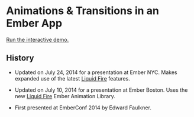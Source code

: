 Animations & Transitions in an Ember App
========================================

[Run the interactive demo.](http://ef4.github.io/ember-animation-demo)

History
------
* Updated on July 24, 2014 for a presentation at Ember NYC. Makes
  expanded use of the latest
  [Liquid Fire](http://github.com/ef4/liquid-fire) features.

* Updated on July 10, 2014 for a presentation at Ember Boston. Uses
  the new [Liquid Fire](http://github.com/ef4/liquid-fire) Ember
  Animation Library.

* First presented at EmberConf 2014 by Edward Faulkner.




